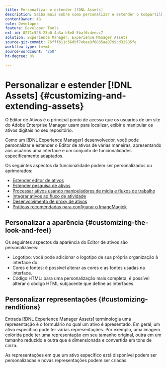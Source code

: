 ```yaml
---
title: Personalizar e estender [!DNL Assets]
description: Saiba mais sobre como personalizar e estender o Compartilhamento de ativos e o Editor de ativos, que apresentam aos usuários uma interface e um conjunto de funcionalidades especificamente adaptados.
contentOwner: AG
role: Developer
feature: Developer Tools
exl-id: 0271c528-23b0-4a3a-b5e8-5baf6cdeecc7
solution: Experience Manager, Experience Manager Assets
source-git-commit: 76fffb11c56dbf7ebee9f6805ae0799cd32985fe
workflow-type: tm+mt
source-wordcount: '250'
ht-degree: 0%

---
```


# Personalizar e estender [!DNL Assets] {#customizing-and-extending-assets}

O Editor de Ativos é o principal ponto de acesso que os usuários de um site do Adobe Enterprise Manager usam para localizar, exibir e manipular os ativos digitais no seu repositório.

Como um [!DNL Experience Manager] desenvolvedor, você pode personalizar e estender o Editor de ativos de várias maneiras, apresentando aos usuários uma interface e um conjunto de funcionalidades especificamente adaptados.

Os seguintes aspectos da funcionalidade podem ser personalizados ou aprimorados:

* [Estender editor de ativos](asseteditorx.md)
* [Estender pesquisa de ativos](searchx.md)
* [Processar ativos usando manipuladores de mídia e fluxos de trabalho](media-handlers.md)
* [Integrar ativos ao fluxo de atividade](extending-activity-stream.md)
* [Desenvolvimento de proxy de ativos](proxy.md)
* [Práticas recomendadas para configurar o ImageMagick](best-practices-for-imagemagick.md)

## Personalizar a aparência {#customizing-the-look-and-feel}

Os seguintes aspectos da aparência do Editor de ativos são personalizáveis:

* Logotipo: você pode adicionar o logotipo de sua própria organização à interface do.
* Cores e fontes: é possível alterar as cores e as fontes usadas na interface.
* Código HTML: para uma personalização mais completa, é possível alterar o código HTML subjacente que define as interfaces.

## Personalizar representações {#customizing-renditions}

Entrada [!DNL Experience Manager Assets] terminologia uma representação é o formulário no qual um ativo é apresentado. Em geral, um ativo específico pode ter várias representações. Por exemplo, uma imagem colorida pode ter uma representação em seu tamanho original, outra em um tamanho reduzido e outra que é dimensionada e convertida em tons de cinza.

As representações em que um ativo específico está disponível podem ser personalizadas e novas representações podem ser criadas.
